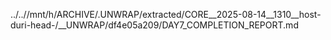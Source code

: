 ../..//mnt/h/ARCHIVE/.UNWRAP/extracted/CORE__2025-08-14__1310__host-duri-head-/__UNWRAP/df4e05a209/DAY7_COMPLETION_REPORT.md